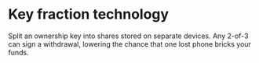 # Key fraction technology

Split an ownership key into shares stored on separate devices. Any 2-of-3 can sign a withdrawal, lowering the chance that one lost phone bricks your funds.
